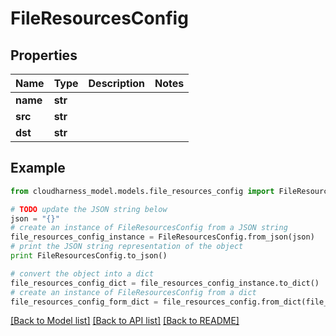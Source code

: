 # FileResourcesConfig



## Properties

Name | Type | Description | Notes
------------ | ------------- | ------------- | -------------
**name** | **str** |  | 
**src** | **str** |  | 
**dst** | **str** |  | 

## Example

```python
from cloudharness_model.models.file_resources_config import FileResourcesConfig

# TODO update the JSON string below
json = "{}"
# create an instance of FileResourcesConfig from a JSON string
file_resources_config_instance = FileResourcesConfig.from_json(json)
# print the JSON string representation of the object
print FileResourcesConfig.to_json()

# convert the object into a dict
file_resources_config_dict = file_resources_config_instance.to_dict()
# create an instance of FileResourcesConfig from a dict
file_resources_config_form_dict = file_resources_config.from_dict(file_resources_config_dict)
```
[[Back to Model list]](../README.md#documentation-for-models) [[Back to API list]](../README.md#documentation-for-api-endpoints) [[Back to README]](../README.md)


